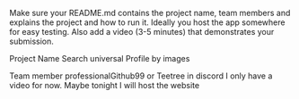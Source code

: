 Make sure your README.md contains the project name, team members and explains the project and how to run it. Ideally you host the app somewhere for easy testing. Also add a video (3-5 minutes) that demonstrates your submission.

Project Name 
Search universal Profile by images

Team member professionalGithub99 or Teetree in discord
I only have a video for now. Maybe tonight I will host the website
